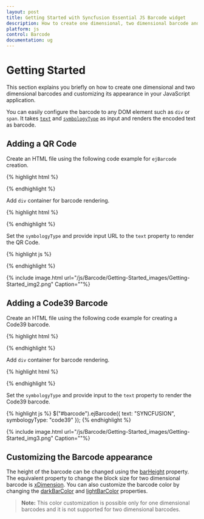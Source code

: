 ```yaml
---
layout: post
title: Getting Started with Syncfusion Essential JS Barcode widget
description: How to create one dimensional, two dimensional barcode and customizing the appearance of it. 
platform: js
control: Barcode
documentation: ug
---
```


# Getting Started

This section explains you briefly on how to create one dimensional and two dimensional barcodes and customizing its appearance in your JavaScript application.

You can easily configure the barcode to any DOM element such as `div` or `span`. It takes [`text`](/js/api/ejbarcode#textspan-classtype-signature-type-stringstringspan) and [`symbologyType`](/js/api/ejbarcode#symbologytypespan-classtype-signature-type-enumenumspan) as input and renders the encoded text as barcode.

## Adding a QR Code

Create an HTML file using the following code example for `ejBarcode` creation.

{% highlight html %}

<!DOCTYPE html>
<html>
   <head>
      <title>Getting Started Essential JS</title>
      <!-- Style sheet for default theme (flat azure)-->
      <link href="http://cdn.syncfusion.com/{{ site.releaseversion }}/js/web/flat-azure/ej.widgets.all.min.css" rel="stylesheet" />
      <!--scripts-->
      <script src="http://code.jquery.com/jquery-1.10.1.min.js"></script>
      <script src="http://cdn.syncfusion.com/{{ site.releaseversion }}/js/ej.widgets.all.min.js"></script>
      <!--Add custom scripts here -->
   </head>
   <body>
      <!-- Add Barcode element here. -->
   </body>
</html>
{% endhighlight %}

Add `div` container for barcode rendering.

{% highlight html %}
<div id="barcode"></div>
{% endhighlight %}

Set the `symbologyType` and provide input URL to the `text` property to render the QR Code.

{% highlight js %}
<script type="text/javascript">
   $(function() {
      // document ready
      // simple control creation
      $("#barcode").ejBarcode({
         text: "http://www.syncfusion.com",
         symbologyType: "qrbarcode"
      });
   });
</script>
{% endhighlight %}

{% include image.html url="/js/Barcode/Getting-Started_images/Getting-Started_img2.png" Caption=""%}

## Adding a Code39 Barcode

Create an HTML file using the following code example for creating a Code39 barcode.

{% highlight html %}

<!DOCTYPE html>
<html>
   <head>
      <title>Getting Started Essential JS</title>
      <!-- Style sheet for default theme (flat azure)-->
      <link href="http://cdn.syncfusion.com/{{ site.releaseversion }}/js/web/flat-azure/ej.widgets.all.min.css" rel="stylesheet" />
      <!--scripts-->
      <script src="http://code.jquery.com/jquery-1.10.1.min.js"></script>
      <script src="http://cdn.syncfusion.com/{{ site.releaseversion }}/js/ej.widgets.all.min.js"></script>
      <!--Add custom scripts here -->
   </head>
   <body>
      <!-- Add Barcode element here. -->
   </body>
</html>
{% endhighlight %}

Add `div` container for barcode rendering.

{% highlight html %}
<div id="barcode"></div>
{% endhighlight %}

Set the `symbologyType` and provide input to the `text` property to render the Code39 barcode.

{% highlight js %}
$("#barcode").ejBarcode({
   text: "SYNCFUSION",
   symbologyType: "code39"
});
{% endhighlight %}


{% include image.html url="/js/Barcode/Getting-Started_images/Getting-Started_img3.png" Caption=""%}

## Customizing the Barcode appearance
The height of the barcode can be changed using the [barHeight](/js/api/ejBarcode#barheightspan-classtype-signature-type-numbernumberspan) property. The equivalent property to change the block size for two dimensional barcode is [xDimension](/js/api/ejBarcode#xdimensionspan-classtype-signature-type-numbernumberspan). You can also customize the barcode color by changing the [darkBarColor](/js/api/ejBarcode#darkbarcolorspan-classtype-signature-type-objectobjectspan) and [lightBarColor](/js/api/ejbarcode#lightbarcolorspan-classtype-signature-type-objectobjectspan) properties.

>   **Note:** This color customization is possible only for one dimensional barcodes and it is not supported for two dimensional barcodes.